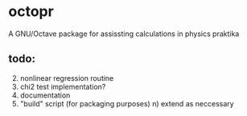 # octopr
A GNU/Octave package for assissting calculations in physics praktika

## todo:
2) nonlinear regression routine
2) chi2 test implementation?
3) documentation
4) "build" script (for packaging purposes)
n) extend as neccessary
